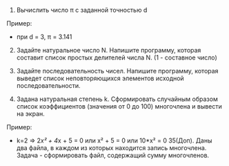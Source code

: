 1. Вычислить число π c заданной точностью d

Пример:

- при d = 3, π = 3.141

2. Задайте натуральное число N. Напишите программу, которая составит список простых делителей числа N. (1 - составное число)

3. Задайте последовательность чисел. Напишите программу, которая выведет список неповторяющихся элементов исходной последовательности.

4. Задана натуральная степень k. Сформировать случайным образом список коэффициентов (значения от 0 до 100) многочлена и вывести на экран.

Пример:

- k=2 => 2*x² + 4*x + 5 = 0 или x² + 5 = 0 или 10*x² = 0
35(Доп). Даны два файла, в каждом из которых находится запись многочлена. Задача - сформировать файл, содержащий сумму многочленов.